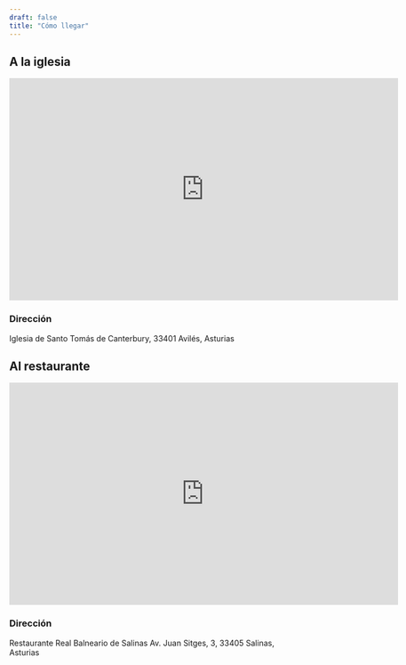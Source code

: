 ```yaml
---
draft: false
title: "Cómo llegar"
---
```


## A la iglesia

<iframe src="https://www.google.com/maps/embed?pb=!1m14!1m8!1m3!1d722.8273426340604!2d-5.9249061!3d43.5584363!3m2!1i1024!2i768!4f13.1!3m3!1m2!1s0xd369b6182ec43b1%3A0x88a905b8db28ac5c!2sIglesia%20de%20Santo%20Tom%C3%A1s%20de%20Canterbury!5e0!3m2!1ses!2ses!4v1714421122940!5m2!1ses!2ses" width="700" height="400" style="border:0;" allowfullscreen="" loading="lazy" referrerpolicy="no-referrer-when-downgrade"></iframe>


### Dirección

Iglesia de Santo Tomás de Canterbury, 
33401 Avilés, Asturias


## Al restaurante

<iframe src="https://www.google.com/maps/embed?pb=!1m18!1m12!1m3!1d2890.4048397806337!2d-5.968436723853599!3d43.57728317110592!2m3!1f0!2f0!3f0!3m2!1i1024!2i768!4f13.1!3m3!1m2!1s0xd369c15f1e8e429%3A0xd575d1dd5e2d5c33!2sRestaurante%20Real%20Balneario!5e0!3m2!1ses!2ses!4v1714421305166!5m2!1ses!2ses" width="700" height="400" style="border:0;" allowfullscreen="" loading="lazy" referrerpolicy="no-referrer-when-downgrade"></iframe>


### Dirección

Restaurante Real Balneario de Salinas
Av. Juan Sitges, 3, 33405 Salinas, Asturias


